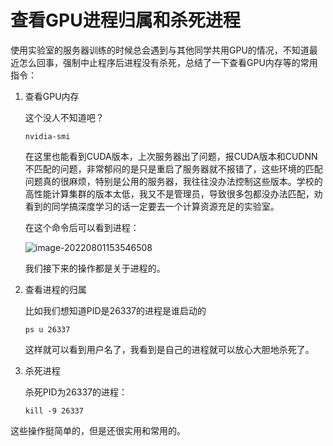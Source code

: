 # 查看GPU进程归属和杀死进程

使用实验室的服务器训练的时候总会遇到与其他同学共用GPU的情况，不知道最近怎么回事，强制中止程序后进程没有杀死，总结了一下查看GPU内存等的常用指令：

1. 查看GPU内存

   这个没人不知道吧？

   ```shell
   nvidia-smi
   ```

   在这里也能看到CUDA版本，上次服务器出了问题，报CUDA版本和CUDNN不匹配的问题，非常郁闷的是只是重启了服务器就不报错了，这些环境的匹配问题真的很麻烦，特别是公用的服务器，我往往没办法控制这些版本。学校的高性能计算集群的版本太低，我又不是管理员，导致很多包都没办法匹配，劝看到的同学搞深度学习的话一定要去一个计算资源充足的实验室。

   在这个命令后可以看到进程：

   ![image-20220801153546508](C:\Users\Administrator\AppData\Roaming\Typora\typora-user-images\image-20220801153546508.png)

   我们接下来的操作都是关于进程的。

2. 查看进程的归属

   比如我们想知道PID是26337的进程是谁启动的

   ```
   ps u 26337
   ```

   这样就可以看到用户名了，我看到是自己的进程就可以放心大胆地杀死了。

3. 杀死进程

   杀死PID为26337的进程：

   ```
   kill -9 26337
   ```

这些操作挺简单的，但是还很实用和常用的。

